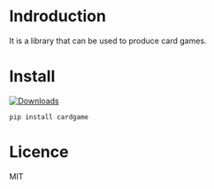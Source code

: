# Indroduction
It is a library that can be used to produce card games.

# Install

[![Downloads](https://pepy.tech/badge/cardgame)](https://pepy.tech/project/cardgame)

```
pip install cardgame
```

# Licence
MIT